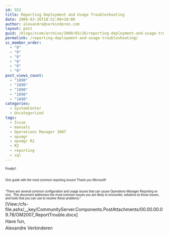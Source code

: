 ```yaml
---
id: 552
title: Reporting Deployment and Usage Troubleshooting
date: 2009-03-26T18:52:00+10:00
author: alexandre@verkinderen.com
layout: post
guid: /blogs/scom/archive/2009/03/26/reporting-deployment-and-usage-troubleshooting.aspx
permalink: /reporting-deployment-and-usage-troubleshooting/
sc_member_order:
  - "0"
  - "0"
  - "0"
  - "0"
  - "0"
  - "0"
post_views_count:
  - "1890"
  - "1890"
  - "1890"
  - "1890"
  - "1890"
categories:
  - SystemCenter
  - Uncategorized
tags:
  - Issue
  - manuals
  - Operations Manager 2007
  - opsmgr
  - opsmgr R2
  - R2
  - reporting
  - sql
---
```

<p style="margin: 3pt 0cm" class="MsoNormal">
  <span lang="EN-US"><span style="font-size: x-small;font-family: Arial">Finally!!</span></span>
</p>

<p style="margin: 3pt 0cm" class="MsoNormal">
  <span lang="EN-US"><span style="font-size: x-small;font-family: Arial"></span></span>&nbsp;
</p>

<p style="margin: 3pt 0cm" class="MsoNormal">
  <span lang="EN-US"><span style="font-size: x-small;font-family: Arial">One guide with the most common reporting issues! Thank you Microsoft!</span></span>
</p>

<p style="margin: 3pt 0cm" class="MsoNormal">
  <span lang="EN-US"><span style="font-size: x-small;font-family: Arial"></span></span>&nbsp;
</p>

<p style="margin: 3pt 0cm" class="MsoNormal">
  <span lang="EN-US"><span style="font-size: x-small;font-family: Arial">&#8220;There are several common configuration and usage issues that can cause Operations Manager Reporting errors.&nbsp; This document addresses the most common issues you are likely to encounter,&nbsp;solutions to those issues, and tools that you can use to resolve these problems.&#8221;</span></span>
</p>

<p style="margin: 3pt 0cm" class="MsoNormal">
  <span lang="EN-US"><span style="font-size: x-small;font-family: Arial"></span></span>
</p>

<p style="margin: 3pt 0cm" class="MsoNormal">
  <span lang="EN-US"><span style="font-size: x-small;font-family: Arial"></span></span>
</p>

<p style="margin: 3pt 0cm" class="MsoNormal">
  <span lang="EN-US">[View:/cfs-file.ashx/__key/CommunityServer.Components.PostAttachments/00.00.00.09.78/OM2007_ReportTrouble.docx]</span>
</p>

<p style="margin: 3pt 0cm" class="MsoNormal">
  <span lang="EN-US"></span>
</p>

<p style="margin: 3pt 0cm" class="MsoNormal">
  <span lang="EN-US">Have fun,</span>
</p>

<p style="margin: 3pt 0cm" class="MsoNormal">
  <span lang="EN-US">Alexandre Verkinderen</span>
</p>